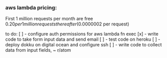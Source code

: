 ### aws lambda pricing:

First 1 million requests per month are free
$0.20 per 1 million requests thereafter ($0.0000002 per request)

to do:
[ ] - configure auth permissions for aws lambda fn exec
[x] - write code to take form input data and send email
[ ] - test code on heroku
[ ] - deploy dokku on digital ocean and configure ssh
[ ] - write code to collect data from input fields, ~ r/atom
